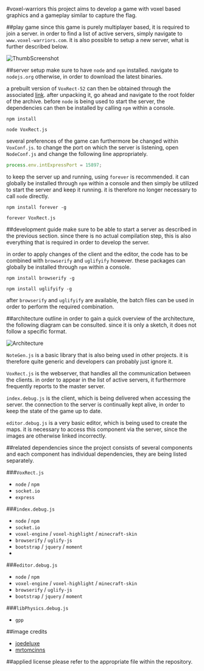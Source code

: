 #voxel-warriors
this project aims to develop a game with voxel based graphics and a gameplay similar to capture the flag.

##play game
since this game is purely multiplayer based, it is required to join a server. in order to find a list of active servers, simply navigate to `www.voxel-warriors.com`. it is also possible to setup a new server, what is further described below.

![ThumbScreenshot](http://dhiont4yb3hlc.cloudfront.net/VoxRect/ScreenshotThumb.png)

##server setup
make sure to have `node` and `npm` installed. navigate to `nodejs.org` otherwise, in order to download the latest binaries.

a prebuilt version of `VoxRect-52` can then be obtained through the associated [link](http://dhiont4yb3hlc.cloudfront.net/VoxRect/VoxRect-52.zip). after unpacking it, go ahead and navigate to the root folder of the archive. before `node` is being used to start the server, the dependencies can then be installed by calling `npm` within a console.

```
npm install
```

```
node VoxRect.js
```

several preferences of the game can furthermore be changed within `VoxConf.js`. to change the port on which the server is listening, open `NodeConf.js` and change the following line appropriately.

```javascript
process.env.intExpressPort = 15897;
```

to keep the server up and running, using `forever` is recommended. it can globally be installed through `npm` within a console and then simply be utilized to start the server and keep it running. it is therefore no longer necessary to call `node` directly.

```
npm install forever -g
```

```
forever VoxRect.js
```

##development guide
make sure to be able to start a server as described in the previous section. since there is no actual compilation step, this is also everything that is required in order to develop the server.

in order to apply changes of the client and the editor, the code has to be combined with `browserify` and `uglifyify` however. these packages can globally be installed through `npm` within a console.

```
npm install browserify -g
```

```
npm install uglifyify -g
```

after `browserify` and `uglifyify` are available, the batch files can be used in order to perform the required combination.

##architecture outline
in order to gain a quick overview of the architecture, the following diagram can be consulted. since it is only a sketch, it does not follow a specific format.

![Architecture](http://dhiont4yb3hlc.cloudfront.net/VoxRect/Architecture.png)

`NoteGen.js` is a basic library that is also being used in other projects. it is therefore quite generic and developers can probably just ignore it.

`VoxRect.js` is the webserver, that handles all the communication between the clients. in order to appear in the list of active servers, it furthermore frequently reports to the master server.

`index.debug.js` is the client, which is being delivered when accessing the server. the connection to the server is continually kept alive, in order to keep the state of the game up to date.

`editor.debug.js` is a very basic editor, which is being used to create the maps. it is necessary to access this component via the server, since the images are otherwise linked incorrectly.

##related dependencies
since the project consists of several components and each component has individual dependencies, they are being listed separately.

###`VoxRect.js`
* `node` / `npm`
* `socket.io`
* `express`

###`index.debug.js`
* `node` / `npm`
* `socket.io`
* `voxel-engine` / `voxel-highlight` / `minecraft-skin`
* `browserify` / `uglify-js`
* `bootstrap` / `jquery` / `moment`
*

###`editor.debug.js`
* `node` / `npm`
* `voxel-engine` / `voxel-highlight` / `minecraft-skin`
* `browserify` / `uglify-js`
* `bootstrap` / `jquery` / `moment`

###`libPhysics.debug.js`
* `gpp`

##image credits
* [joedeluxe](http://www.minecraftforum.net/forums/mapping-and-modding/resource-packs/1244027-64x-1-7-2-traditional-beauty/)
* [mrtomcinns](http://www.minecraftskins.com/skin/3371575/slime-warrior/)

##applied license
please refer to the appropriate file within the repository.